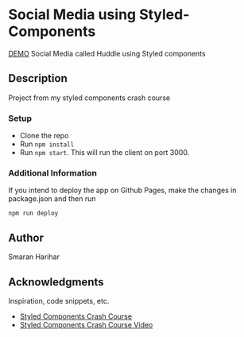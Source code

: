 # Social Media using Styled-Components

[DEMO](https://smaranh.github.io/styled-components/)
Social Media called Huddle using Styled components

## Description

Project from my styled components crash course

### Setup

* Clone the repo
* Run `npm install`
* Run `npm start`. This will run the client on port 3000.

### Additional Information

If you intend to deploy the app on Github Pages, make the changes in package.json and then run 
```
npm run deploy
```

## Author
Smaran Harihar

## Acknowledgments

Inspiration, code snippets, etc.
* [Styled Components Crash Course](https://github.com/bradtraversy/huddle_styled_components)
* [Styled Components Crash Course Video](https://youtu.be/02zO0hZmwnw)